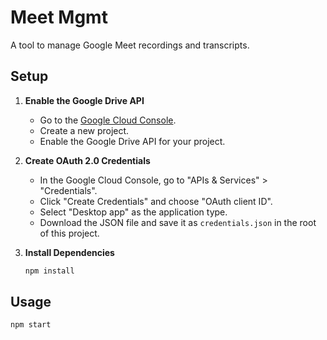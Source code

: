 # Meet Mgmt

A tool to manage Google Meet recordings and transcripts.

## Setup

1.  **Enable the Google Drive API**

    *   Go to the [Google Cloud Console](https://console.cloud.google.com/).
    *   Create a new project.
    *   Enable the Google Drive API for your project.

2.  **Create OAuth 2.0 Credentials**

    *   In the Google Cloud Console, go to "APIs & Services" > "Credentials".
    *   Click "Create Credentials" and choose "OAuth client ID".
    *   Select "Desktop app" as the application type.
    *   Download the JSON file and save it as `credentials.json` in the root of this project.

3.  **Install Dependencies**

    ```bash
    npm install
    ```

## Usage

```bash
npm start
```